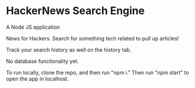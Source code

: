 # HackerNews Search Engine

A Node JS application

News for Hackers. Search for something tech related to pull up articles!

Track your search history as well on the history tab.

No database functionality yet.

To run locally, clone the repo, and then run "npm i." Then run "npm start" to open the app in localhost.